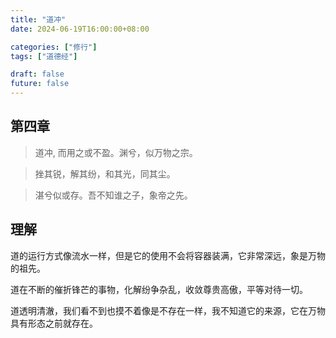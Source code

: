 ```yaml
---
title: "道冲"
date: 2024-06-19T16:00:00+08:00

categories: ["修行"]
tags: ["道德经"]

draft: false
future: false
---
```


## 第四章

> 道冲, 而用之或不盈。渊兮，似万物之宗。

> 挫其锐，解其纷，和其光，同其尘。

> 湛兮似或存。吾不知谁之子，象帝之先。


## 理解

道的运行方式像流水一样，但是它的使用不会将容器装满，它非常深远，象是万物的祖先。

道在不断的催折锋芒的事物，化解纷争杂乱，收敛尊贵高傲，平等对待一切。

道透明清澈，我们看不到也摸不着像是不存在一样，我不知道它的来源，它在万物具有形态之前就存在。
